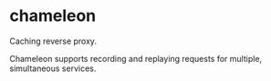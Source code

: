 # chameleon

Caching reverse proxy.

Chameleon supports recording and replaying requests for multiple, simultaneous services.
